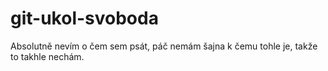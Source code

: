 # git-ukol-svoboda
Absolutně nevím o čem sem psát, páč nemám šajna k čemu tohle je, takže to takhle nechám. 
